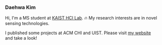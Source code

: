 ﻿### Daehwa Kim
Hi, I'm a MS student at [KAIST HCI Lab](https://hcil.kaist.ac.kr/). :fire:
My research interests are in novel sensing technologies.

I published some projects at ACM CHI and UIST. Please visit [my website](https://daehwa.github.io/) and take a look!
